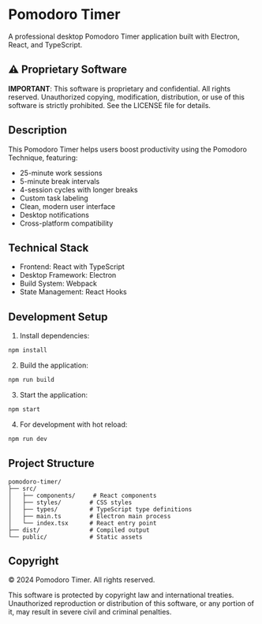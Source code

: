 # Pomodoro Timer

A professional desktop Pomodoro Timer application built with Electron, React, and TypeScript.

## ⚠️ Proprietary Software

**IMPORTANT**: This software is proprietary and confidential. All rights reserved. Unauthorized copying, modification, distribution, or use of this software is strictly prohibited. See the LICENSE file for details.

## Description

This Pomodoro Timer helps users boost productivity using the Pomodoro Technique, featuring:

- 25-minute work sessions
- 5-minute break intervals
- 4-session cycles with longer breaks
- Custom task labeling
- Clean, modern user interface
- Desktop notifications
- Cross-platform compatibility

## Technical Stack

- Frontend: React with TypeScript
- Desktop Framework: Electron
- Build System: Webpack
- State Management: React Hooks

## Development Setup

1. Install dependencies:
```bash
npm install
```

2. Build the application:
```bash
npm run build
```

3. Start the application:
```bash
npm start
```

4. For development with hot reload:
```bash
npm run dev
```

## Project Structure

```
pomodoro-timer/
├── src/
│   ├── components/     # React components
│   ├── styles/        # CSS styles
│   ├── types/         # TypeScript type definitions
│   ├── main.ts        # Electron main process
│   └── index.tsx      # React entry point
├── dist/              # Compiled output
└── public/            # Static assets
```

## Copyright

© 2024 Pomodoro Timer. All rights reserved.

This software is protected by copyright law and international treaties. Unauthorized reproduction or distribution of this software, or any portion of it, may result in severe civil and criminal penalties.
